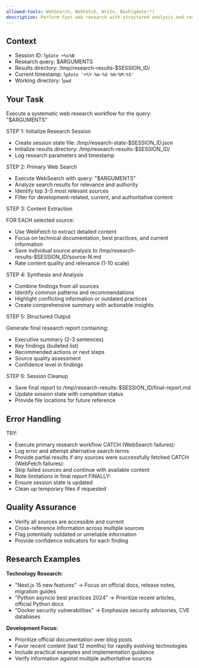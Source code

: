 ```yaml
---
allowed-tools: WebSearch, WebFetch, Write, Bash(gdate:*)
description: Perform fast web research with structured analysis and result synthesis
---
```


## Context

- Session ID: !`gdate +%s%N`
- Research query: $ARGUMENTS
- Results directory: /tmp/research-results-$SESSION_ID/
- Current timestamp: !`gdate '+%Y-%m-%d %H:%M:%S'`
- Working directory: !`pwd`

## Your Task

Execute a systematic web research workflow for the query: "$ARGUMENTS"

STEP 1: Initialize Research Session

- Create session state file: /tmp/research-state-$SESSION_ID.json
- Initialize results directory: /tmp/research-results-$SESSION_ID/
- Log research parameters and timestamp

STEP 2: Primary Web Search

- Execute WebSearch with query: "$ARGUMENTS"
- Analyze search results for relevance and authority
- Identify top 3-5 most relevant sources
- Filter for development-related, current, and authoritative content

STEP 3: Content Extraction

FOR EACH selected source:

- Use WebFetch to extract detailed content
- Focus on technical documentation, best practices, and current information
- Save individual source analysis to /tmp/research-results-$SESSION_ID/source-N.md
- Rate content quality and relevance (1-10 scale)

STEP 4: Synthesis and Analysis

- Combine findings from all sources
- Identify common patterns and recommendations
- Highlight conflicting information or outdated practices
- Create comprehensive summary with actionable insights

STEP 5: Structured Output

Generate final research report containing:

- Executive summary (2-3 sentences)
- Key findings (bulleted list)
- Recommended actions or next steps
- Source quality assessment
- Confidence level in findings

STEP 6: Session Cleanup

- Save final report to /tmp/research-results-$SESSION_ID/final-report.md
- Update session state with completion status
- Provide file locations for future reference

## Error Handling

TRY:

- Execute primary research workflow
  CATCH (WebSearch failures):
- Log error and attempt alternative search terms
- Provide partial results if any sources were successfully fetched
  CATCH (WebFetch failures):
- Skip failed sources and continue with available content
- Note limitations in final report
  FINALLY:
- Ensure session state is updated
- Clean up temporary files if requested

## Quality Assurance

- Verify all sources are accessible and current
- Cross-reference information across multiple sources
- Flag potentially outdated or unreliable information
- Provide confidence indicators for each finding

## Research Examples

**Technology Research:**

- "Next.js 15 new features" → Focus on official docs, release notes, migration guides
- "Python asyncio best practices 2024" → Prioritize recent articles, official Python docs
- "Docker security vulnerabilities" → Emphasize security advisories, CVE databases

**Development Focus:**

- Prioritize official documentation over blog posts
- Favor recent content (last 12 months) for rapidly evolving technologies
- Include practical examples and implementation guidance
- Verify information against multiple authoritative sources
